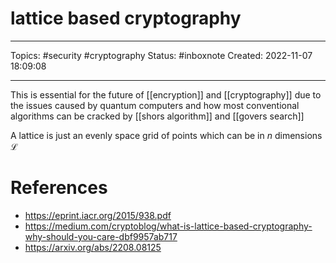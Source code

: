 # lattice based cryptography
---
Topics: #security #cryptography 
Status: #inboxnote
Created: 2022-11-07 18:09:08

---

This is essential for the future of [[encryption]] and [[cryptography]] due to the issues caused by quantum computers  and how most conventional algorithms can be cracked by [[shors algorithm]] and [[govers search]]

A lattice is just an evenly space grid of points which can be in $n$ dimensions $\mathcal{L}$

# References
- https://eprint.iacr.org/2015/938.pdf
- https://medium.com/cryptoblog/what-is-lattice-based-cryptography-why-should-you-care-dbf9957ab717
- https://arxiv.org/abs/2208.08125